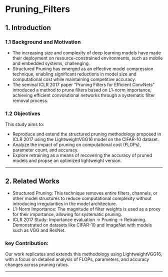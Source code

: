 # Pruning_Filters

## 1. Introduction
### 1.1 Background and Motivation
* The increasing size and complexity of deep learning models have made their deployment on resource-constrained environments, such as mobile and embedded systems, challenging.  
* Structured Pruning has emerged as an effective model compression technique, enabling significant reductions in model size and computational cost while maintaining competitive accuracy.  
* The seminal ICLR 2017 paper "Pruning Filters for Efficient ConvNets" introduced a method to prune filters based on L1-norm importance, achieving efficient convolutional networks through a systematic filter removal process.  

### 1.2 Objectives
This study aims to:
* Reproduce and extend the structured pruning methodology proposed in ICLR 2017 using the LightweightVGG16 model on the CIFAR-10 dataset.  
* Analyze the impact of pruning on computational cost (FLOPs), parameter count, and accuracy.  
* Explore retraining as a means of recovering the accuracy of pruned models and propse an optimized lightweight version.  

-----

## 2. Related Works
* Structured Pruning: This technique removes entire filters, channels, or other model structures to reduce computational complexity without introducing irregularities in the model architecture.  
* L1-Norm Importance: The magnitude of filter weights is used as a proxy for their importance, allowing for systematic pruning.  
* ICLR 2017 Study: Importance evaluation → Pruning → Retraining. Demonstrated on datasets like CIFAR-10 and ImageNet with models such as VGG and ResNet.  

### key Contribution: 
Our work replicates and extends this methodology using LightweightVGG16, with a focus on detailed analysis of FLOPs, parameters, and accuracy changes across pruning ratios.

-----
